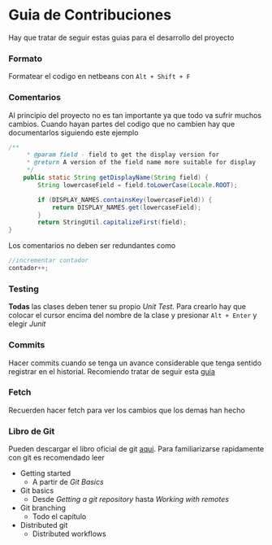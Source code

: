 # Guia de Contribuciones
Hay que tratar de seguir estas guias para el desarrollo del proyecto
### Formato
Formatear el codigo en netbeans con `Alt + Shift + F`
### Comentarios
Al principio del proyecto no es tan importante ya que todo va sufrir muchos cambios. Cuando hayan partes del codigo que no cambien hay que documentarlos siguiendo este ejemplo
```java
/**
     * @param field - field to get the display version for
     * @return A version of the field name more suitable for display
     */
    public static String getDisplayName(String field) {
        String lowercaseField = field.toLowerCase(Locale.ROOT);

        if (DISPLAY_NAMES.containsKey(lowercaseField)) {
            return DISPLAY_NAMES.get(lowercaseField);
        }
        return StringUtil.capitalizeFirst(field);
}
```
Los comentarios no deben ser redundantes como 
```java
//incrementar contador
contador++;
```
### Testing
**Todas** las clases deben tener su propio *Unit Test*. Para crearlo hay que colocar el cursor encima del nombre de la clase y presionar `Alt + Enter` y elegir *Junit*
### Commits
Hacer commits cuando se tenga un avance considerable que tenga sentido registrar en el historial. Recomiendo tratar de seguir esta [guia](https://tbaggery.com/2008/04/19/a-note-about-git-commit-messages.html)
### Fetch
Recuerden hacer fetch para ver los cambios que los demas han hecho
### Libro de Git
Pueden descargar el libro oficial de git [aqui](https://git-scm.com/book/en/v2). Para familiarizarse rapidamente con git es recomendado leer
* Getting started
    * A partir de *Git Basics*
* Git basics
    * Desde *Getting a git repository* hasta *Working with remotes*
* Git branching
    * Todo el capitulo
* Distributed git
    * Distributed workflows
